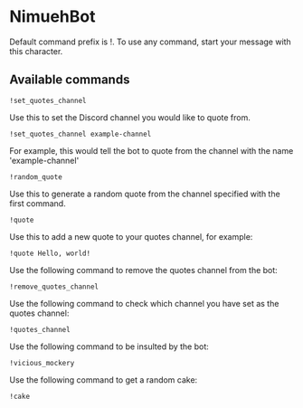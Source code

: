 # NimuehBot

Default command prefix is !. To use any command, start your message with this character.

## Available commands

    !set_quotes_channel

Use this to set the Discord channel you would like to quote from.

    !set_quotes_channel example-channel

For example, this would tell the bot to quote from the channel with the name 'example-channel'

    !random_quote

Use this to generate a random quote from the channel specified with the first command.

    !quote

Use this to add a new quote to your quotes channel, for example:

    !quote Hello, world!

Use the following command to remove the quotes channel from the bot:

    !remove_quotes_channel

Use the following command to check which channel you have set as the quotes channel:

    !quotes_channel

Use the following command to be insulted by the bot:

    !vicious_mockery

Use the following command to get a random cake:

    !cake